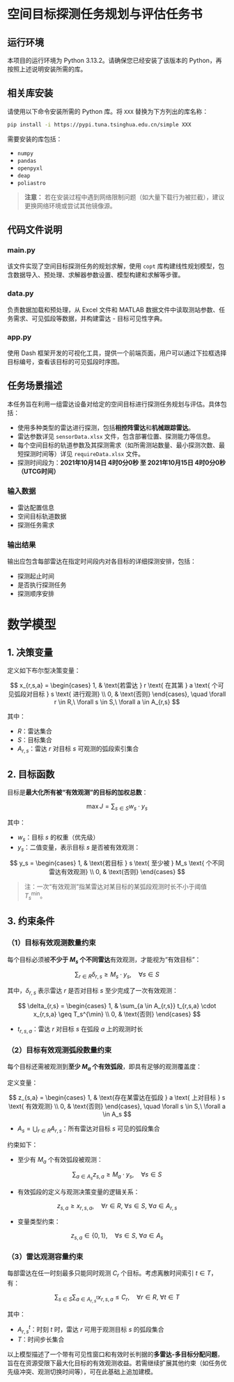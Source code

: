 # 空间目标探测任务规划与评估任务书

## 运行环境
本项目的运行环境为 Python 3.13.2。请确保您已经安装了该版本的 Python，再按照上述说明安装所需的库。

## 相关库安装

请使用以下命令安装所需的 Python 库。将 `XXX` 替换为下方列出的库名称：

```bash
pip install -i https://pypi.tuna.tsinghua.edu.cn/simple XXX
```

需要安装的库包括：

- `numpy`
- `pandas`
- `openpyxl`
- `deap`
- `poliastro`

> **注意：** 若在安装过程中遇到网络限制问题（如大量下载行为被拦截），建议更换网络环境或尝试其他镜像源。

## 代码文件说明
### main.py
该文件实现了空间目标探测任务的规划求解，使用 `copt` 库构建线性规划模型，包含数据导入、预处理、求解器参数设置、模型构建和求解等步骤。

### data.py
负责数据加载和预处理，从 Excel 文件和 MATLAB 数据文件中读取测站参数、任务需求、可见弧段等数据，并构建雷达 - 目标可见性字典。

### app.py
使用 Dash 框架开发的可视化工具，提供一个前端页面，用户可以通过下拉框选择目标编号，查看该目标的可见弧段时序图。

## 任务场景描述

本任务旨在利用一组雷达设备对给定的空间目标进行探测任务规划与评估。具体包括：

- 使用多种类型的雷达进行探测，包括**相控阵雷达**和**机械跟踪雷达**。
- 雷达参数详见 `sensorData.xlsx` 文件，包含部署位置、探测能力等信息。
- 每个空间目标的轨道参数及其探测需求（如所需测站数量、最小探测次数、最短探测时间等）详见 `requireData.xlsx` 文件。
- 探测时间段为：**2021年10月14日 4时0分0秒 至 2021年10月15日 4时0分0秒（UTCG时间）**

### 输入数据

- 雷达配置信息
- 空间目标轨道数据
- 探测任务需求

### 输出结果

输出应包含每部雷达在指定时间段内对各目标的详细探测安排，包括：

- 探测起止时间
- 是否执行探测任务
- 探测顺序安排

# 数学模型

## 1. 决策变量

定义如下布尔型决策变量：

$$
x_{r,s,a} = 
\begin{cases}
1, & \text{若雷达 } r \text{ 在其第 } a \text{ 个可见弧段对目标 } s \text{ 进行观测} \\
0, & \text{否则}
\end{cases}, \quad \forall r \in R,\ \forall s \in S,\ \forall a \in A_{r,s}
$$

其中：

* $R$：雷达集合
* $S$：目标集合
* $A_{r,s}$：雷达 $r$ 对目标 $s$ 可观测的弧段索引集合

## 2. 目标函数

目标是**最大化所有被“有效观测”的目标的加权总数**：

$$
\max J = \sum_{s \in S} w_s \cdot y_s
$$

其中：

* $w_s$：目标 $s$ 的权重（优先级）
* $y_s$：二值变量，表示目标 $s$ 是否被有效观测：

$$
y_s = 
\begin{cases}
1, & \text{若目标 } s \text{ 至少被 } M_s \text{ 个不同雷达有效观测} \\
0, & \text{否则}
\end{cases}
$$

> 注：一次“有效观测”指某雷达对某目标的某弧段观测时长不小于阈值 $T_s^{\min}$。

## 3. 约束条件

### （1）目标有效观测数量约束

每个目标必须被**不少于 $M_s$ 个不同雷达**有效观测，才能视为“有效目标”：

$$
\sum_{r \in R} \delta_{r,s} \geq M_s \cdot y_s, \quad \forall s \in S
$$

其中，$\delta_{r,s}$ 表示雷达 $r$ 是否对目标 $s$ 至少完成了一次有效观测：

$$
\delta_{r,s} = 
\begin{cases}
1, & \sum_{a \in A_{r,s}} t_{r,s,a} \cdot x_{r,s,a} \geq T_s^{\min} \\
0, & \text{否则}
\end{cases}
$$

* $t_{r,s,a}$：雷达 $r$ 对目标 $s$ 在弧段 $a$ 上的观测时长

### （2）目标有效观测弧段数量约束

每个目标还需被观测到**至少 $M_a$ 个有效弧段**，即具有足够的观测覆盖度：

定义变量：

$$
z_{s,a} = 
\begin{cases}
1, & \text{存在某雷达在弧段 } a \text{ 上对目标 } s \text{ 有效观测} \\
0, & \text{否则}
\end{cases}, \quad \forall s \in S,\ \forall a \in A_s
$$

* $A_s = \bigcup_{r \in R} A_{r,s}$：所有雷达对目标 $s$ 可见的弧段集合

约束如下：

* 至少有 $M_a$ 个有效弧段被观测：

$$
\sum_{a \in A_s} z_{s,a} \geq M_a \cdot y_s, \quad \forall s \in S
$$

* 有效弧段的定义与观测决策变量的逻辑关系：

$$
z_{s,a} \geq x_{r,s,a}, \quad \forall r \in R,\ \forall s \in S,\ \forall a \in A_{r,s}
$$

* 变量类型约束：

$$
z_{s,a} \in \{0,1\}, \quad \forall s \in S,\ \forall a \in A_s
$$

### （3）雷达观测容量约束

每部雷达在任一时刻最多只能同时观测 $C_r$ 个目标。考虑离散时间索引 $t \in T$，有：

$$
\sum_{s \in S} \sum_{a \in A_{r,s}^t} x_{r,s,a} \leq C_r, \quad \forall r \in R,\ \forall t \in T
$$

其中：

* $A_{r,s}^t$：时刻 $t$ 时，雷达 $r$ 可用于观测目标 $s$ 的弧段集合
* $T$：时间步长集合

以上模型描述了一个带有可见性窗口和有效时长判据的**多雷达-多目标分配问题**，旨在在资源受限下最大化目标的有效观测收益。若需继续扩展其他约束（如任务优先级冲突、观测切换时间等），可在此基础上追加建模。


